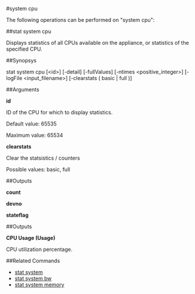 #system cpu

The following operations can be performed on "system cpu":


##stat system cpu

Displays statistics of all CPUs available on the appliance, or statistics of the specified CPU.


##Synopsys

stat system cpu [&lt;id>] [-detail] [-fullValues] [-ntimes &lt;positive_integer>] [-logFile &lt;input_filename>] [-clearstats ( basic | full )]


##Arguments

<b>id</b>
ID of the CPU for which to display statistics.
Default value: 65535
Maximum value: 65534

<b>clearstats</b>
Clear the statsistics / counters
Possible values: basic, full



##Outputs

<b>count</b>

<b>devno</b>

<b>stateflag</b>



##Outputs

<b>CPU Usage (Usage)</b>
CPU utilization percentage.



##Related Commands

<ul><li><a href="../../../s/s">stat system</a></li><li><a href="../../../at-syst/at-syst">stat system bw</a></li><li><a href="../../../l#stat-system-m/l#stat-system-m">stat system memory</a></li></ul>



